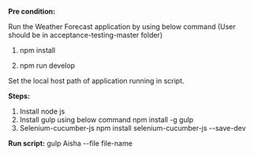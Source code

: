
**Pre condition:** 

Run the Weather Forecast application by using below command (User should be in acceptance-testing-master folder)

1. npm install

2. npm run develop

Set the local host path of application running in script.

**Steps:**
1. Install node js
2. Install gulp using below command
	npm install -g gulp
3. Selenium-cucumber-js
	npm install selenium-cucumber-js --save-dev
    
**Run script:**
gulp Aisha --file file-name



